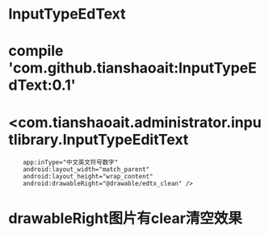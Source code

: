 # InputTypeEdText

# compile 'com.github.tianshaoait:InputTypeEdText:0.1'

#   <com.tianshaoait.administrator.inputlibrary.InputTypeEditText
        app:inType="中文英文符号数字"
        android:layout_width="match_parent"
        android:layout_height="wrap_content"
        android:drawableRight="@drawable/edtx_clean" />
        
#  drawableRight图片有clear清空效果
